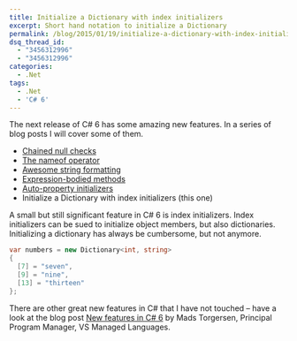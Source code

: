 ```yaml
---
title: Initialize a Dictionary with index initializers
excerpt: Short hand notation to initialize a Dictionary
permalink: /blog/2015/01/19/initialize-a-dictionary-with-index-initializers/
dsq_thread_id:
  - "3456312996"
  - "3456312996"
categories:
  - .Net
tags:
  - .Net
  - 'C# 6'
---
```

The next release of C# 6 has some amazing new features. In a series of blog posts I will cover some of them.

* [Chained null checks](/blog/2015/01/06/chained-null-checks/ "Chained null checks blog post by Anders Lybecker")
* [The nameof operator](/blog/2015/01/08/the-nameof-operator/ "The nameof operator blog post by Anders Lybecker")
* [Awesome string formatting](/blog/2015/01/09/awesome-string-formatting/ "Awesome string formatting blog post by Anders Lybecker")
* [Expression-bodied methods](/blog/2015/01/13/expression-bodied-methods/ "Expression-bodied methods blog post by Anders Lybecker")
* [Auto-property initializers](/blog/2015/01/15/auto-property-initializers/ "Auto-property initializers blog post by Anders Lybecker")
* Initialize a Dictionary with index initializers (this one)

A small but still significant feature in C# 6 is index initializers. Index initializers can be sued to initialize object members, but also dictionaries. Initializing a dictionary has always be cumbersome, but not anymore.

```csharp
var numbers = new Dictionary<int, string>
{
  [7] = "seven",
  [9] = "nine",
  [13] = "thirteen"
};
```

There are other great new features in C# that I have not touched – have a look at the blog post [New features in C# 6](http://blogs.msdn.com/b/csharpfaq/archive/2014/11/20/new-features-in-c-6.aspx "New features in C# 6 on MSDN Blogs") by Mads Torgersen, Principal Program Manager, VS Managed Languages.
